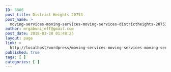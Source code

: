 ```yaml
---
ID: 8806
post_title: District Heights 20753
post_name: >
  moving-services-moving-services-moving-services-districtheights-20753
author: mrgabonijeff@gmail.com
post_date: 2018-03-28 01:48:25
layout: page
link: >
  http://localhost/wordpress/moving-services-moving-services-moving-services-districtheights-20753/
published: true
tags: [ ]
categories: [ ]
---
```

